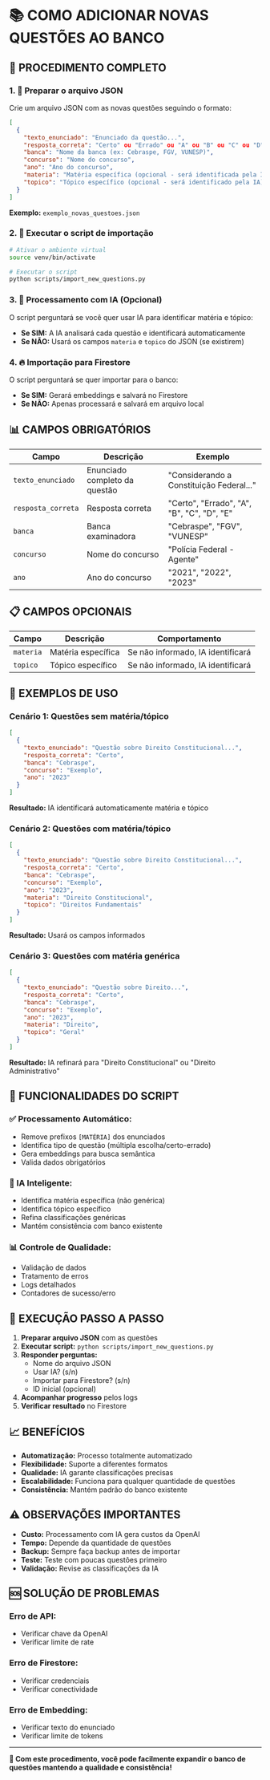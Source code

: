 # 📚 COMO ADICIONAR NOVAS QUESTÕES AO BANCO

## 🎯 PROCEDIMENTO COMPLETO

### **1. 📝 Preparar o arquivo JSON**

Crie um arquivo JSON com as novas questões seguindo o formato:

```json
[
  {
    "texto_enunciado": "Enunciado da questão...",
    "resposta_correta": "Certo" ou "Errado" ou "A" ou "B" ou "C" ou "D" ou "E",
    "banca": "Nome da banca (ex: Cebraspe, FGV, VUNESP)",
    "concurso": "Nome do concurso",
    "ano": "Ano do concurso",
    "materia": "Matéria específica (opcional - será identificada pela IA)",
    "topico": "Tópico específico (opcional - será identificado pela IA)"
  }
]
```

**Exemplo:** `exemplo_novas_questoes.json`

### **2. 🔄 Executar o script de importação**

```bash
# Ativar o ambiente virtual
source venv/bin/activate

# Executar o script
python scripts/import_new_questions.py
```

### **3. 🤖 Processamento com IA (Opcional)**

O script perguntará se você quer usar IA para identificar matéria e tópico:

- **Se SIM:** A IA analisará cada questão e identificará automaticamente
- **Se NÃO:** Usará os campos `materia` e `topico` do JSON (se existirem)

### **4. 🔥 Importação para Firestore**

O script perguntará se quer importar para o banco:

- **Se SIM:** Gerará embeddings e salvará no Firestore
- **Se NÃO:** Apenas processará e salvará em arquivo local

## 📊 CAMPOS OBRIGATÓRIOS

| Campo | Descrição | Exemplo |
|-------|-----------|---------|
| `texto_enunciado` | Enunciado completo da questão | "Considerando a Constituição Federal..." |
| `resposta_correta` | Resposta correta | "Certo", "Errado", "A", "B", "C", "D", "E" |
| `banca` | Banca examinadora | "Cebraspe", "FGV", "VUNESP" |
| `concurso` | Nome do concurso | "Polícia Federal - Agente" |
| `ano` | Ano do concurso | "2021", "2022", "2023" |

## 📋 CAMPOS OPCIONAIS

| Campo | Descrição | Comportamento |
|-------|-----------|---------------|
| `materia` | Matéria específica | Se não informado, IA identificará |
| `topico` | Tópico específico | Se não informado, IA identificará |

## 🎯 EXEMPLOS DE USO

### **Cenário 1: Questões sem matéria/tópico**
```json
[
  {
    "texto_enunciado": "Questão sobre Direito Constitucional...",
    "resposta_correta": "Certo",
    "banca": "Cebraspe",
    "concurso": "Exemplo",
    "ano": "2023"
  }
]
```
**Resultado:** IA identificará automaticamente matéria e tópico

### **Cenário 2: Questões com matéria/tópico**
```json
[
  {
    "texto_enunciado": "Questão sobre Direito Constitucional...",
    "resposta_correta": "Certo",
    "banca": "Cebraspe",
    "concurso": "Exemplo",
    "ano": "2023",
    "materia": "Direito Constitucional",
    "topico": "Direitos Fundamentais"
  }
]
```
**Resultado:** Usará os campos informados

### **Cenário 3: Questões com matéria genérica**
```json
[
  {
    "texto_enunciado": "Questão sobre Direito...",
    "resposta_correta": "Certo",
    "banca": "Cebraspe",
    "concurso": "Exemplo",
    "ano": "2023",
    "materia": "Direito",
    "topico": "Geral"
  }
]
```
**Resultado:** IA refinará para "Direito Constitucional" ou "Direito Administrativo"

## 🔧 FUNCIONALIDADES DO SCRIPT

### **✅ Processamento Automático:**
- Remove prefixos `[MATÉRIA]` dos enunciados
- Identifica tipo de questão (múltipla escolha/certo-errado)
- Gera embeddings para busca semântica
- Valida dados obrigatórios

### **🤖 IA Inteligente:**
- Identifica matéria específica (não genérica)
- Identifica tópico específico
- Refina classificações genéricas
- Mantém consistência com banco existente

### **📊 Controle de Qualidade:**
- Validação de dados
- Tratamento de erros
- Logs detalhados
- Contadores de sucesso/erro

## 🚀 EXECUÇÃO PASSO A PASSO

1. **Preparar arquivo JSON** com as questões
2. **Executar script:** `python scripts/import_new_questions.py`
3. **Responder perguntas:**
   - Nome do arquivo JSON
   - Usar IA? (s/n)
   - Importar para Firestore? (s/n)
   - ID inicial (opcional)
4. **Acompanhar progresso** pelos logs
5. **Verificar resultado** no Firestore

## 📈 BENEFÍCIOS

- **Automatização:** Processo totalmente automatizado
- **Flexibilidade:** Suporte a diferentes formatos
- **Qualidade:** IA garante classificações precisas
- **Escalabilidade:** Funciona para qualquer quantidade de questões
- **Consistência:** Mantém padrão do banco existente

## ⚠️ OBSERVAÇÕES IMPORTANTES

- **Custo:** Processamento com IA gera custos da OpenAI
- **Tempo:** Depende da quantidade de questões
- **Backup:** Sempre faça backup antes de importar
- **Teste:** Teste com poucas questões primeiro
- **Validação:** Revise as classificações da IA

## 🆘 SOLUÇÃO DE PROBLEMAS

### **Erro de API:**
- Verificar chave da OpenAI
- Verificar limite de rate

### **Erro de Firestore:**
- Verificar credenciais
- Verificar conectividade

### **Erro de Embedding:**
- Verificar texto do enunciado
- Verificar limite de tokens

---

**🎉 Com este procedimento, você pode facilmente expandir o banco de questões mantendo a qualidade e consistência!** 